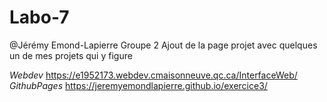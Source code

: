 Labo-7
=============
@Jérémy Emond-Lapierre
Groupe 2
Ajout de la page projet avec quelques un de mes projets qui y figure

*Webdev*
https://e1952173.webdev.cmaisonneuve.qc.ca/InterfaceWeb/
*GithubPages*
https://jeremyemondlapierre.github.io/exercice3/
